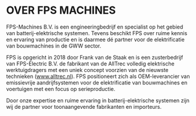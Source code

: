 # OVER FPS MACHINES

FPS-Machines B.V. is een engineeringbedrijf en specialist op het gebied van batterij-elektrische systemen. Tevens beschikt FPS over ruime kennis en ervaring van productie en is daarmee dé partner voor de elektrificatie van bouwmachines in de GWW sector.

FPS is opgericht in 2018 door Frank van de Staak en is een zusterbedrijf van FPS-Electric B.V. de fabrikant van de AllTrec volledig elektrische werktuigdragers met een uniek concept voorzien van de nieuwste technieken (www.alltrec.nl). FPS positioneert zich als OEM-leverancier van emissievrije aandrijfsystemen voor de elektrificatie van bouwmachines en voertuigen met een focus op serieproductie.

Door onze expertise en ruime ervaring in batterij-elektrische systemen zijn wij de partner voor toonaangevende fabrikanten en importeurs.

